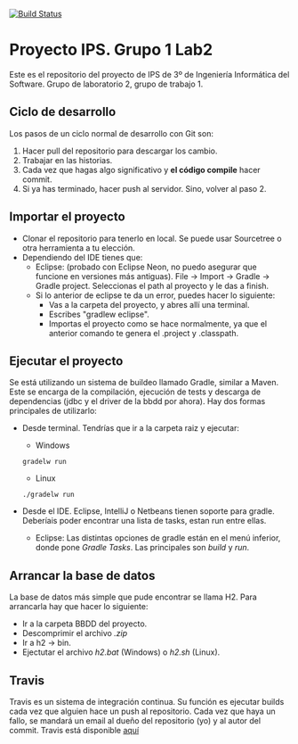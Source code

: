 [![Build Status](https://travis-ci.org/nokutu/proyectoips.svg?branch=master)](https://travis-ci.org/nokutu/proyectoips)
# Proyecto IPS. Grupo 1 Lab2
Este es el repositorio del proyecto de IPS de 3º de Ingeniería Informática del Software. Grupo de laboratorio 2, grupo de trabajo 1.

## Ciclo de desarrollo
Los pasos de un ciclo normal de desarrollo con Git son:

1. Hacer pull del repositorio para descargar los cambio.
2. Trabajar en las historias.
3. Cada vez que hagas algo significativo y **el código compile** hacer commit.
4. Si ya has terminado, hacer push al servidor. Sino, volver al paso 2.

## Importar el proyecto
* Clonar el repositorio para tenerlo en local. Se puede usar Sourcetree o otra herramienta a tu elección.
* Dependiendo del IDE tienes que:
    * Eclipse: (probado con Eclipse Neon, no puedo asegurar que funcione en versiones más antiguas). File -> Import -> Gradle -> Gradle project. Seleccionas el path al proyecto y le das a finish.
    * Si lo anterior de eclipse te da un error, puedes hacer lo siguiente:
         * Vas a la carpeta del proyecto, y abres allí una terminal.
         * Escribes "gradlew eclipse".
         * Importas el proyecto como se hace normalmente, ya que el anterior comando te genera el .project y .classpath.

## Ejecutar el proyecto
Se está utilizando un sistema de buildeo llamado Gradle, similar a Maven. Este se encarga de la compilación, ejecución de tests y descarga de dependencias (jdbc y el driver de la bbdd por ahora). Hay dos formas principales de utilizarlo:

* Desde terminal. Tendrías que ir a la carpeta raiz y ejecutar:
    * Windows 
  
    ```
    gradelw run
    ```

    * Linux 

    ```
    ./gradelw run
    ```
* Desde el IDE. Eclipse, IntelliJ o Netbeans tienen soporte para gradle. Deberíais poder encontrar una lista de tasks, estan run entre ellas.
    * Eclipse: Las distintas opciones de gradle están en el menú inferior, donde pone *Gradle Tasks*. Las principales son *build* y *run*.

## Arrancar la base de datos
La base de datos más simple que pude encontrar se llama H2. Para arrancarla hay que hacer lo siguiente:

* Ir a la carpeta BBDD del proyecto.
* Descomprimir el archivo *.zip*
* Ir a h2 -> bin.
* Ejectutar el archivo *h2.bat* (Windows) o *h2.sh* (Linux).

## Travis
Travis es un sistema de integración continua. Su función es ejecutar builds cada vez que alguien hace un push al repositorio. Cada vez que haya un fallo, se mandará un email al dueño del repositorio (yo) y al autor del commit.
Travis está disponible [aquí](https://travis-ci.org/nokutu/proyectoips)
